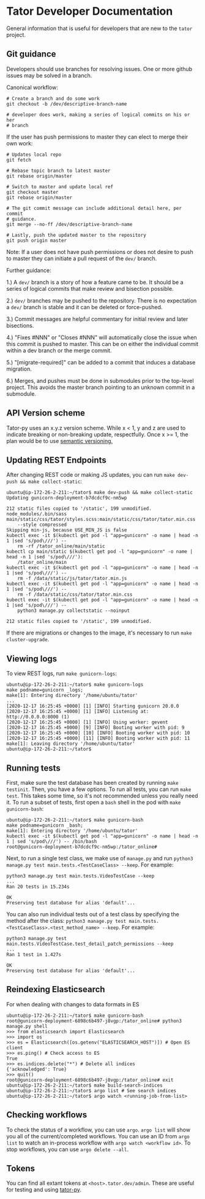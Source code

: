 # Tator Developer Documentation

General information that is useful for developers that are new to the `tator` project.

## Git guidance

Developers should use branches for resolving issues. One or more github issues
may be solved in a branch.

Canonical workflow:
```
# Create a branch and do some work
git checkout -b /dev/descriptive-branch-name

# developer does work, making a series of logical commits on his or her
# branch
```


If the user has push permissions to master they can elect to merge
their own work:
```
# Updates local repo
git fetch

# Rebase topic branch to latest master
git rebase origin/master

# Switch to master and update local ref
git checkout master
git rebase origin/master

# The git commit message can include additional detail here, per commit
# guidance.
git merge --no-ff /dev/descriptive-branch-name

# Lastly, push the updated master to the repository
git push origin master
```

Note: If a user does not have push permissions or does not desire to push
to master they can initiate a pull request of the ``dev/`` branch.

Further guidance:

1.) A ``dev/`` branch is a story of how a feature came to be. It should be a
    series of logical commits that make review and bisection possible.

2.) ``dev/`` branches may be pushed to the repository. There is no expectation
    a ``dev/`` branch is stable and it can be deleted or force-pushed.

3.) Commit messages are helpful commentary for initial review and later
    bisections.

4.) "Fixes #NNN" or "Closes #NNN" will automatically close the issue
        when this commit is pushed to master. This can be on either the
        individual commit within a dev branch or the merge commit.

5.) "[migrate-required]" can be added to a commit that induces a database
        migration.

6.) Merges, and pushes must be done in submodules prior to the top-level
    project. This avoids the master branch pointing to an unknown commit in
    a submodule.

## API Version scheme

Tator-py uses an x.y.z version scheme. While x < 1, y and z are used to indicate
breaking or non-breaking update, respectfully. Once x >= 1, the plan would
be to use [semantic versioning.](https://semver.org/)

## Updating REST Endpoints

After changing REST code or making JS updates, you can run `make dev-push && make collect-static`:

```
ubuntu@ip-172-26-2-211:~/tator$ make dev-push && make collect-static
Updating gunicorn-deployment-b7dcdcf9c-nm5wp

212 static files copied to '/static', 199 unmodified.
node_modules/.bin/sass main/static/css/tator/styles.scss:main/static/css/tator/tator.min.css
    --style compressed
Skipping min-js, because USE_MIN_JS is false
kubectl exec -it $(kubectl get pod -l "app=gunicorn" -o name | head -n 1 |sed 's/pod\///') --
    rm -rf /tator_online/main/static
kubectl cp main/static $(kubectl get pod -l "app=gunicorn" -o name | head -n 1 |sed 's/pod\///'):
    /tator_online/main
kubectl exec -it $(kubectl get pod -l "app=gunicorn" -o name | head -n 1 |sed 's/pod\///') --
    rm -f /data/static/js/tator/tator.min.js
kubectl exec -it $(kubectl get pod -l "app=gunicorn" -o name | head -n 1 |sed 's/pod\///') --
    rm -f /data/static/css/tator/tator.min.css
kubectl exec -it $(kubectl get pod -l "app=gunicorn" -o name | head -n 1 |sed 's/pod\///') --
    python3 manage.py collectstatic --noinput

212 static files copied to '/static', 199 unmodified.
```

If there are migrations or changes to the image, it's necessary to run `make cluster-upgrade`.

## Viewing logs

To view REST logs, run `make gunicorn-logs`:

```
ubuntu@ip-172-26-2-211:~/tator$ make gunicorn-logs
make podname=gunicorn _logs;
make[1]: Entering directory '/home/ubuntu/tator'
...
[2020-12-17 16:25:45 +0000] [1] [INFO] Starting gunicorn 20.0.0
[2020-12-17 16:25:45 +0000] [1] [INFO] Listening at: http://0.0.0.0:8000 (1)
[2020-12-17 16:25:45 +0000] [1] [INFO] Using worker: gevent
[2020-12-17 16:25:45 +0000] [9] [INFO] Booting worker with pid: 9
[2020-12-17 16:25:45 +0000] [10] [INFO] Booting worker with pid: 10
[2020-12-17 16:25:45 +0000] [11] [INFO] Booting worker with pid: 11
make[1]: Leaving directory '/home/ubuntu/tator'
ubuntu@ip-172-26-2-211:~/tator$
```

## Running tests

First, make sure the test database has been created by running `make testinit`. Then, you have a few
options. To run all tests, you can run `make test`. This takes some time, so it's not recommended
unless you really need it. To run a subset of tests, first open a `bash` shell in the pod with `make
gunicorn-bash`:

```
ubuntu@ip-172-26-2-211:~/tator$ make gunicorn-bash
make podname=gunicorn _bash;
make[1]: Entering directory '/home/ubuntu/tator'
kubectl exec -it $(kubectl get pod -l "app=gunicorn" -o name | head -n 1 | sed 's/pod\///') -- /bin/bash
root@gunicorn-deployment-b7dcdcf9c-nm5wp:/tator_online#
```

Next, to run a single test class, we make use of `manage.py` and run `python3
manage.py test main.tests.<TestCaseClass> --keep`. For example:

```
python3 manage.py test main.tests.VideoTestCase --keep
...
Ran 20 tests in 15.234s

OK
Preserving test database for alias 'default'...
```

You can also run individual tests out of a test class by specifying the method after the class:
`python3 manage.py test main.tests.<TestCaseClass>.<test_method_name> --keep`. For example:

```
python3 manage.py test main.tests.VideoTestCase.test_detail_patch_permissions --keep
...
Ran 1 test in 1.427s

OK
Preserving test database for alias 'default'...
```

## Reindexing Elasticsearch

For when dealing with changes to data formats in ES

```
ubuntu@ip-172-26-2-211:~/tator$ make gunicorn-bash
root@gunicorn-deployment-6898c6b497-j8vgp:/tator_online# python3 manage.py shell
>>> from elasticsearch import Elasticsearch
>>> import os
>>> es = Elasticsearch([os.getenv("ELASTICSEARCH_HOST")]) # Open ES client
>>> es.ping() # Check access to ES
True
>>> es.indices.delete("*") # Delete all indices
{'acknowledged': True}
>>> quit()
root@gunicorn-deployment-6898c6b497-j8vgp:/tator_online# exit
ubuntu@ip-172-26-2-211:~/tator$ make build-search-indices
ubuntu@ip-172-26-2-211:~/tator$ argo list # See search indices
ubuntu@ip-172-26-2-211:~/tator$ argo watch <running-job-from-list>
```

## Checking workflows

To check the status of a workflow, you can use `argo`. `argo list` will show you all of the
current/completed workflows. You can use an ID from `argo list` to watch an in-process workflow with
`argo watch <workflow id>`. To stop workflows, you can use `argo delete --all`.

## Tokens

You can find all extant tokens at `<host>.tator.dev/admin`. These are useful for testing and using
[tator-py](tator-py/api.html).

